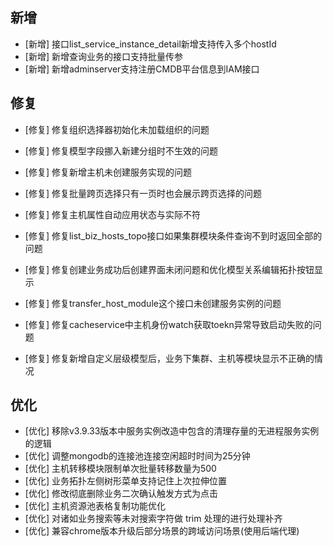 ## 新增

-  [新增] 接口list_service_instance_detail新增支持传入多个hostId 
-  [新增] 新增查询业务的接口支持批量传参
-  [新增] 新增adminserver支持注册CMDB平台信息到IAM接口 

## 修复

-  [修复] 修复组织选择器初始化未加载组织的问题
-  [修复] 修复模型字段挪入新建分组时不生效的问题
-  [修复] 修复新增主机未创建服务实现的问题 
-  [修复] 修复批量跨页选择只有一页时也会展示跨页选择的问题
-  [修复] 修复主机属性自动应用状态与实际不符

-  [修复] 修复list_biz_hosts_topo接口如果集群模块条件查询不到时返回全部的问题
-  [修复] 修复创建业务成功后创建界面未闭问题和优化模型关系编辑拓扑按钮显示
-  [修复] 修复transfer_host_module这个接口未创建服务实例的问题
-  [修复] 修复cacheservice中主机身份watch获取toekn异常导致启动失败的问题
-  [修复] 修复新增自定义层级模型后，业务下集群、主机等模块显示不正确的情况

## 优化

-  [优化] 移除v3.9.33版本中服务实例改造中包含的清理存量的无进程服务实例的逻辑
-  [优化] 调整mongodb的连接池连接空闲超时时间为25分钟
-  [优化] 主机转移模块限制单次批量转移数量为500
-  [优化] 业务拓扑左侧树形菜单支持记住上次拉伸位置
-  [优化] 修改彻底删除业务二次确认触发方式为点击
-  [优化] 主机资源池表格复制功能优化
-  [优化] 对诸如业务搜索等未对搜索字符做 trim 处理的进行处理补齐
-  [优化] 兼容chrome版本升级后部分场景的跨域访问场景(使用后端代理)